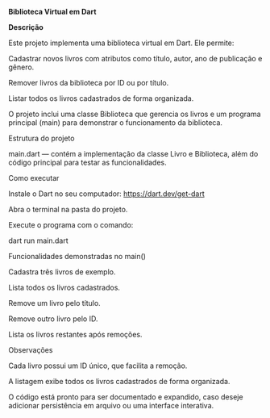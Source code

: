 **Biblioteca Virtual em Dart**

**Descrição**

Este projeto implementa uma biblioteca virtual em Dart. Ele permite:

Cadastrar novos livros com atributos como título, autor, ano de publicação e gênero.

Remover livros da biblioteca por ID ou por título.

Listar todos os livros cadastrados de forma organizada.

O projeto inclui uma classe Biblioteca que gerencia os livros e um programa principal (main) para demonstrar o funcionamento da biblioteca.

Estrutura do projeto

main.dart — contém a implementação da classe Livro e Biblioteca, além do código principal para testar as funcionalidades.

Como executar

Instale o Dart no seu computador: https://dart.dev/get-dart

Abra o terminal na pasta do projeto.

Execute o programa com o comando:

dart run main.dart

Funcionalidades demonstradas no main()

Cadastra três livros de exemplo.

Lista todos os livros cadastrados.

Remove um livro pelo título.

Remove outro livro pelo ID.

Lista os livros restantes após remoções.

Observações

Cada livro possui um ID único, que facilita a remoção.

A listagem exibe todos os livros cadastrados de forma organizada.

O código está pronto para ser documentado e expandido, caso deseje adicionar persistência em arquivo ou uma interface interativa.
